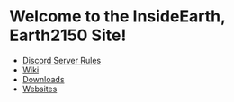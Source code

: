 # Welcome to the InsideEarth, Earth2150 Site!

 - [Discord Server Rules](https://lnsideearth2150.github.io/Earth2150/Discord-Server-Rules.md)
 - [Wiki](https://github.com/lnsideEarth2150/Earth2150/Wiki.md)
 - [Downloads](https://github.com/lnsideEarth2150/Earth2150/Downloads.md)
 - [Websites](https://github.com/lnsideEarth2150/Earth2150/Websites.md)
